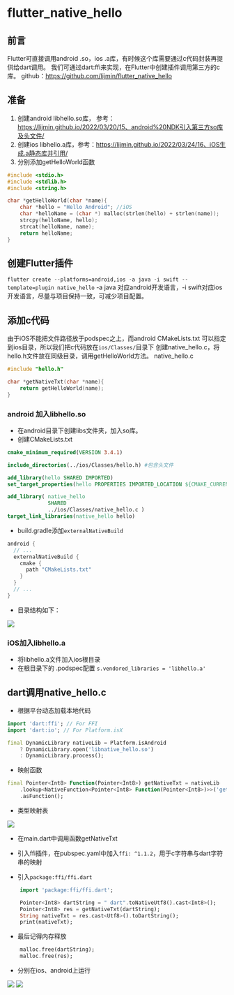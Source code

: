 # flutter_native_hello

## 前言
Flutter可直接调用android .so，ios .a库，有时候这个库需要通过c代码封装再提供给dart调用。
我们可通过dart:ffi来实现，在Flutter中创建插件调用第三方的c库。
github：<https://github.com/lijmin/flutter_native_hello>

## 准备
1. 创建android libhello.so库， 参考：https://lijmin.github.io/2022/03/20/15、android%20NDK引入第三方so库及头文件/
2. 创建ios libhello.a库，参考：https://lijmin.github.io/2022/03/24/16、iOS生成.a静态库并引用/
3. 分别添加getHelloWorld函数
```c
#include <stdio.h>
#include <stdlib.h>
#include <string.h>

char *getHelloWorld(char *name){
    char *hello = "Hello Android"; //iOS 
    char *helloName = (char *) malloc(strlen(hello) + strlen(name));
    strcpy(helloName, hello);
    strcat(helloName, name);
    return helloName;
}
```
<!--more-->
## 创建Flutter插件
`flutter create --platforms=android,ios -a java -i swift --template=plugin native_hello`
-a java 对应android开发语言，-i swift对应ios开发语言，尽量与项目保持一致，可减少项目配置。

## 添加c代码
由于iOS不能把文件路径放于podspec之上，而android CMakeLists.txt 可以指定到ios目录，所以我们把c代码放在`ios/Classes/`目录下
创建native_hello.c，将hello.h文件放在同级目录，调用getHelloWorld方法。
native_hello.c
```c
#include "hello.h"

char *getNativeTxt(char *name){
    return getHelloWorld(name);
}
```
### android 加入libhello.so
* 在android目录下创建libs文件夹，加入so库。
* 创建CMakeLists.txt

```cmake
cmake_minimum_required(VERSION 3.4.1)

include_directories(../ios/Classes/hello.h) #包含头文件

add_library(hello SHARED IMPORTED)
set_target_properties(hello PROPERTIES IMPORTED_LOCATION ${CMAKE_CURRENT_SOURCE_DIR}/libs/${ANDROID_ABI}/libhello.so)

add_library( native_hello
             SHARED
             ../ios/Classes/native_hello.c )
target_link_libraries(native_hello hello)
```
* build.gradle添加`externalNativeBuild`

```groovy
android {
  // ...
  externalNativeBuild {
    cmake {
      path "CMakeLists.txt"
    }
  }
  // ...
}
```
* 目录结构如下：

![](https://lijmin.github.io/00_blogImg/img_blog18_01.jpeg)
### iOS加入libhello.a
* 将libhello.a文件加入ios根目录
* 在根目录下的 .podspec配置 `s.vendored_libraries = 'libhello.a'`

## dart调用native_hello.c
* 根据平台动态加载本地代码

```dart
import 'dart:ffi'; // For FFI
import 'dart:io'; // For Platform.isX

final DynamicLibrary nativeLib = Platform.isAndroid
    ? DynamicLibrary.open('libnative_hello.so')
    : DynamicLibrary.process();
```
* 映射函数

```dart
final Pointer<Int8> Function(Pointer<Int8>) getNativeTxt = nativeLib
    .lookup<NativeFunction<Pointer<Int8> Function(Pointer<Int8>)>>('getNativeTxt')
    .asFunction();
```
* 类型映射表

![](https://lijmin.github.io/00_blogImg/img_blog18_02.jpeg)

* 在main.dart中调用函数getNativeTxt 

* 引入ffi插件，在pubspec.yaml中加入`ffi: ^1.1.2`，用于c字符串与dart字符串的映射

* 引入`package:ffi/ffi.dart`

```dart
    import 'package:ffi/ffi.dart';

    Pointer<Int8> dartString = " dart".toNativeUtf8().cast<Int8>();
    Pointer<Int8> res = getNativeTxt(dartString);
    String nativeTxt = res.cast<Utf8>().toDartString();
    print(nativeTxt);
```
* 最后记得内存释放

```dart
    malloc.free(dartString);
    malloc.free(res);
```
* 分别在ios、android上运行

![](https://lijmin.github.io/00_blogImg/img_blog18_03.png)
![](https://lijmin.github.io/00_blogImg/img_blog18_04.jpeg)


